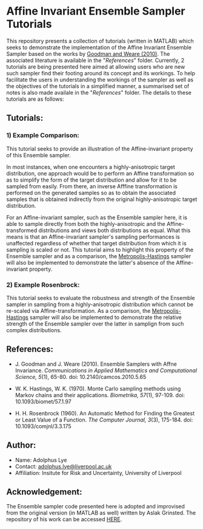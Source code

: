 # Affine Invariant Ensemble Sampler Tutorials
This repository presents a collection of tutorials (written in MATLAB) which seeks to demonstrate the implementation of the Affine Invariant Ensemble Sampler based on the works by [Goodman and Weare (2010)](https://projecteuclid.org/euclid.camcos/1513731992). The associated literature is available in the "*References*" folder. Currently, 2 tutorials are being presented here aimed at allowing users who are new such sampler find their footing around its concept and its workings. To help facilitate the users in understanding the workings of the sampler as well as the objectives of the tutorials in a simplified manner, a summarised set of notes is also made availale in the "*References*" folder. The details to these tutorials are as follows:

## Tutorials:

### 1) Example Comparison:
This tutorial seeks to provide an illustration of the Affine-invariant property of this Ensemble sampler. 

In most instances, when one encounters a highly-anisotropic target distribution, one approach would be to perform an Affine transformation so as to simplify the form of the target distribution and allow for it to be sampled from easily. From there, an inverse Afffine transformation is performed on the generated samples so as to obtain the associated samples that is obtained indirectly from the original highly-anisotropic target distribution. 

For an Affine-invariant sampler, such as the Ensemble sampler here, it is able to sample directly from both the highly-anisotropic and the Affine-transformed distributions and views both distributions as equal. What this means is that an Affine-invariant sampler's sampling performances is unaffected regardless of whether that target distribution from which it is sampling is scaled or not. This tutorial aims to highlight this property of the Ensemble sampler and as a comparison, the [Metropolis-Hastings](https://doi.org/10.1093/biomet/57.1.97) sampler will also be implemented to demonstrate the latter's absence of the Affine-invariant property.

### 2) Example Rosenbrock:
This tutorial seeks to evaluate the robustness and strength of the Ensemble sampler in sampling from a highly-anisotropic distribution which cannot be re-scaled via Affine-transformation. As a comparison, the [Metropolis-Hastings](https://doi.org/10.1093/biomet/57.1.97) sampler will also be implemented to demonstrate the relative strength of the Ensemble sampler over the latter in samplign from such complex distributions.

## References:
* J. Goodman and J. Weare (2010). Ensemble Samplers with Affne Invariance.
*Communications in Applied Mathematics and Computational Science, 5*(1), 65-80. doi: 10.2140/camcos.2010.5.65

* W. K. Hastings, W. K. (1970). Monte Carlo sampling methods using Markov chains and their applications. *Biometrika, 57*(1), 97-109. doi: 10.1093/biomet/57.1.97

* H. H. Rosenbrock (1960). An Automatic Method for Finding the Greatest or Least Value of a Function. *The Computer Journal, 3*(3), 175-184. doi: 10.1093/comjnl/3.3.175

## Author:
* Name: Adolphus Lye
* Contact: adolphus.lye@liverpool.ac.uk
* Affiliation: Insitute for Risk and Uncertainty, University of Liverpool

## Acknowledgement:
The Ensemble sampler code presented here is adopted and improvised from the original version (in MATLAB as well) written by Aslak Grinsted. The repository of his work can be accessed [HERE](https://github.com/grinsted/gwmcmc). 
